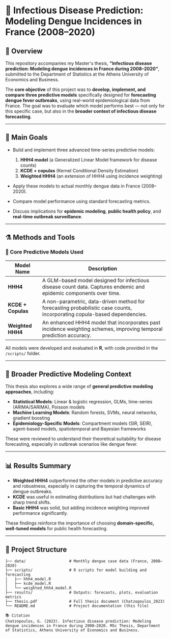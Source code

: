 # 🦟 Infectious Disease Prediction: Modeling Dengue Incidences in France (2008–2020)

## 📘 Overview

This repository accompanies my Master's thesis, **"Infectious disease prediction: Modeling dengue incidences in France during 2008–2020"**, submitted to the Department of Statistics at the Athens University of Economics and Business.

The **core objective** of this project was to **develop, implement, and compare three predictive models** specifically designed for **forecasting dengue fever outbreaks**, using real-world epidemiological data from France. The goal was to evaluate which model performs best — not only for this specific case, but also in the **broader context of infectious disease forecasting**.

---

## 🎯 Main Goals

- Build and implement three advanced time-series predictive models:
  1. **HHH4 model** (a Generalized Linear Model framework for disease counts)
  2. **KCDE + copulas** (Kernel Conditional Density Estimation)
  3. **Weighted HHH4** (an extension of HHH4 using incidence weighting)

- Apply these models to actual monthly dengue data in France (2008–2020).
- Compare model performance using standard forecasting metrics.
- Discuss implications for **epidemic modeling**, **public health policy**, and **real-time outbreak surveillance**.

---

## ⚗️ Methods and Tools

### 🧠 Core Predictive Models Used

| Model Name            | Description |
|----------------------|-------------|
| **HHH4**             | A GLM-based model designed for infectious disease count data. Captures endemic and epidemic components over time. |
| **KCDE + Copulas**   | A non-parametric, data-driven method for forecasting probabilistic case counts, incorporating copula-based dependencies. |
| **Weighted HHH4**    | An enhanced HHH4 model that incorporates past incidence weighting schemes, improving temporal prediction accuracy. |

All models were developed and evaluated in **R**, with code provided in the `/scripts/` folder.

---

## 🧪 Broader Predictive Modeling Context

This thesis also explores a wide range of **general predictive modeling approaches**, including:

- **Statistical Models**: Linear & logistic regression, GLMs, time-series (ARIMA/SARIMA), Poisson models
- **Machine Learning Models**: Random forests, SVMs, neural networks, gradient boosting
- **Epidemiology-Specific Models**: Compartment models (SIR, SEIR), agent-based models, spatiotemporal and Bayesian frameworks

These were reviewed to understand their theoretical suitability for disease forecasting, especially in outbreak scenarios like dengue fever.

---

## 📊 Results Summary

- **Weighted HHH4** outperformed the other models in predictive accuracy and robustness, especially in capturing the temporal dynamics of dengue outbreaks.
- **KCDE** was useful in estimating distributions but had challenges with sharp trend shifts.
- **Basic HHH4** was solid, but adding incidence weighting improved performance significantly.

These findings reinforce the importance of choosing **domain-specific, well-tuned models** for public health forecasting.

---

## 📂 Project Structure

```text
├── data/                   # Monthly dengue case data (France, 2008–2020)
├── scripts/                # R scripts for model building and forecasting
│   ├── hhh4_model.R
│   ├── kcde_model.R
│   └── weighted_hhh4_model.R
├── results/                # Outputs: forecasts, plots, evaluation metrics
├── thesis.pdf              # Full thesis document (Chatzopoulos_2023)
└── README.md               # Project documentation (this file)

📚 Citation
Chatzopoulos, G. (2023). Infectious disease prediction: Modeling dengue incidences in France during 2008–2020. MSc Thesis, Department of Statistics, Athens University of Economics and Business.
